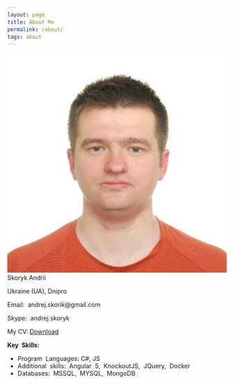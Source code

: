 ```yaml
---
layout: page
title: About Me
permalink: /about/
tags: about
---
```


<div class="ui items">
  <div class="item">
    <div class="image">
     <img class="ui rounded image" src="/images/face.jpg">
    </div>
    <div class="content">
      <div class="header">Skoryk Andrii</div>
      <div class="meta">        
        <p>Ukraine (UA), Dnipro</p>
      </div>
      <div class="description">
        <p>Email:​ ​ andrej.skorik@gmail.com </p>
        <p>Skype:​ ​ andrej.skoryk </p>
		<p>My CV: <a href="/attachments/CV_Andrey_Skoryk.pdf">Download</a></p>
      </div>      
    </div>
  </div>
</div>

<div class="ui grid"> 
  
  <div class="sixteen wide column">
    <b>Key​ ​ Skills: </b>
    <ul class="ui list">
      <li>​Program​ ​ Languages:  C#, JS </li>
      <li>​Additional​ ​ skills:​ ​ Angular​ ​ 5,​ ​ KnockoutJS,​ ​ JQuery,​ ​ Docker  </li>
      <li>​Databases:​ ​ MSSQL,​ ​ MYSQL,​ ​ MongoDB </li>
    </ul>  
  </div>
</div>


